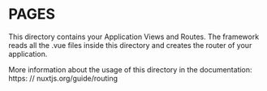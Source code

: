 # PAGES

  This directory contains your Application Views and Routes.
  The framework reads all the .vue files inside this directory and creates the router of your application.

  More information about the usage of this directory in the documentation:
https: // nuxtjs.org/guide/routing
